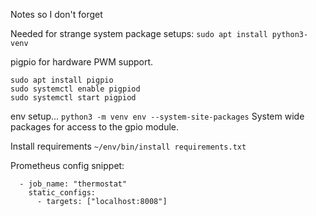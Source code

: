 Notes so I don't forget

Needed for strange system package setups: ```sudo apt install python3-venv```

pigpio for hardware PWM support.
```
sudo apt install pigpio
sudo systemctl enable pigpiod
sudo systemctl start pigpiod
```

env setup...
```python3 -m venv env --system-site-packages```
System wide packages for access to the gpio module.

Install requirements
```~/env/bin/install requirements.txt```

Prometheus config snippet:
```
  - job_name: "thermostat"
    static_configs:
      - targets: ["localhost:8008"]
```
